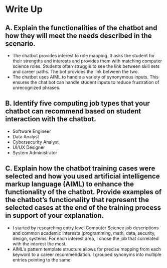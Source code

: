 # Write Up  
## A.	Explain the functionalities of the chatbot and how they will meet the needs described in the scenario.  
- The chatbot provides interest to role mapping. It asks the student for their strengths and interests and provides them with matching computer science roles. Students often struggle to see the link between skill sets and career paths. The bot provides the link between the two.
- The chatbot uses AIML <pattern> to handle a variety of synonymous inputs. This ensures the chat bot can handle student inputs to reduce frustration of unrecognized phrases.
## B.	Identify five computing job types that your chatbot can recommend based on student interaction with the chatbot.  
- Software Engineer
- Data Analyst
- Cybersecurity Analyst
- UI/UX Designer
- System Administrator

## C.	Explain how the chatbot training cases were selected and how you used artificial intelligence markup language (AIML) to enhance the functionality of the chatbot. Provide examples of the chatbot’s functionality that represent the selected cases at the end of the training process in support of your explanation.  
- I started by researching entry level Computer Science job descriptions and common academic interests (programming, math, data, security, design, systems. For each interest area, I chose the job that correlated with the interest the most.
- AIML’s pattern template structure allows for precise mapping from each keyword to a career recommendation. I grouped synonyms into multiple <category> entries pointing to the same <template>. For example, this ensures that both data and numbers will point to Data Analyst.
- The training cases were derived from core interest areas students commonly express when exploring computer science careers: programming, math, data, security, design, systems. For each of these, multiple representative input variations were selected so the bot could be trained and tested on realistic students.
### Why They Were Chosen  
- The five job types correlate directly to common student strengths and are broad enough to be meaningful starting points.
- Students rarely use identical wording, so including cases like “numbers”, “data”, or “I love designing” ensures the bot recognizes varied expressions of the same intent.
- Command inputs like “I like programming and security” test whether the bot can either surface multiple relevant roles or prompt for classification. This improves the conversational experience.
- Inputs with minor typos or unexpected formats were included to evaluate if normalization is needed.
- Cases like “I want to cook” confirm that the bot does not give misleading career advice.
### Examples of Training Cases  

       
